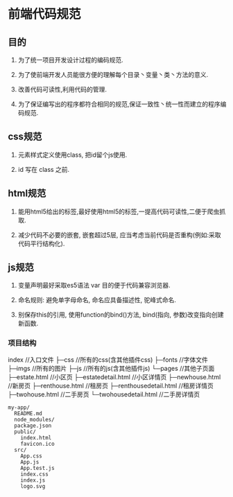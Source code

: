# 前端代码规范

## 目的

1. 为了统一项目开发设计过程的编码规范.

2. 为了使前端开发人员能很方便的理解每个目录丶变量丶类丶方法的意义.

3. 改善代码可读性,利用代码的管理.

4. 为了保证编写出的程序都符合相同的规范,保证一致性丶统一性而建立的程序编码规范.

## css规范

1. 元素样式定义使用class, 把id留个js使用.

2. id 写在 class 之前.

## html规范

1. 能用html5给出的标签,最好使用html5的标签,一提高代码可读性,二便于爬虫抓取.

2. 减少代码不必要的嵌套, 嵌套超过5层, 应当考虑当前代码是否重构(例如:采取代码平行结构化).

## js规范

1. 变量声明最好采取es5语法 var 目的便于代码兼容浏览器.

2. 命名规则: 避免单字母命名, 命名应具备描述性, 驼峰式命名.

3. 别保存this的引用, 使用function的bind()方法,  bind(指向, 参数)改变指向创建新函数.

### 项目结构
index                   //入口文件
├─css                   //所有的css(含其他插件css)
├─fonts                 //字体文件
├─imgs                  //所有的图片
├─js                    //所有的js(含其他插件js)
└─pages                 //其他子页面
    ├─estate.html           //小区页
    ├─estatedetail.html     //小区详情页
    ├─newhouse.html         //新房页
    ├─renthouse.html        //租房页
    ├─renthousedetail.html  //租房详情页
    ├─twohouse.html         //二手房页
    └─twohousedetail.html   //二手房详情页

```
my-app/
  README.md
  node_modules/
  package.json
  public/
    index.html
    favicon.ico
  src/
    App.css
    App.js
    App.test.js
    index.css
    index.js
    logo.svg
```